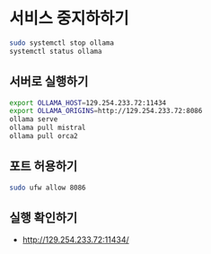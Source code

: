 # 서비스 중지하하기

```bash
sudo systemctl stop ollama
systemctl status ollama
```

## 서버로 실행하기

```bash
export OLLAMA_HOST=129.254.233.72:11434
export OLLAMA_ORIGINS=http://129.254.233.72:8086
ollama serve
ollama pull mistral
ollama pull orca2
```

## 포트 허용하기

```bash
sudo ufw allow 8086
```

## 실행 확인하기

- <http://129.254.233.72:11434/>
